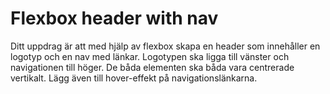 # Flexbox header with nav

Ditt uppdrag är att med hjälp av flexbox skapa en header som innehåller en logotyp och en nav med länkar. Logotypen ska ligga till vänster och navigationen till höger. De båda elementen ska båda vara centrerade vertikalt. Lägg även till hover-effekt på navigationslänkarna.
